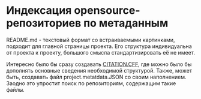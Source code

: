 # Индексация opensource-репозиториев по метаданным

README.md - текстовый формат со встраиваемыми картинками, подходит для главной страницы проекта.
Его структура индивидуальна от проекта к проекту, большого смысла стандартизировать её не имеет.

Интересно было бы сразу создавать [CITATION.CFF](https://citation-file-format.github.io/), где можно было бы дополнять основные сведения необходимой структурой. 
Также, может быть, создавать файл project.metatdata.JSON со своим наполнением. 
Заодно это упростит поиск по репозиториям, содержащим такие файлы. 
